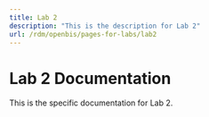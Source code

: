 ```yaml
---
title: Lab 2
description: "This is the description for Lab 2"
url: /rdm/openbis/pages-for-labs/lab2
---
```


# Lab 2 Documentation

This is the specific documentation for Lab 2.
